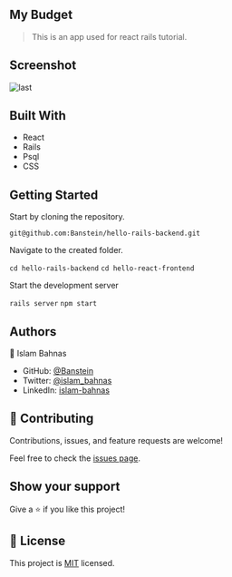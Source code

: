 ## My Budget

> This is an app used for react rails tutorial.

## Screenshot

![last](https://user-images.githubusercontent.com/35707975/183262341-519e4458-6298-45e5-8675-b8c3b2ee5653.png)


## Built With

- React
- Rails
- Psql
- CSS


## Getting Started

Start by cloning the repository.

`git@github.com:Banstein/hello-rails-backend.git`

Navigate to the created folder.

`cd hello-rails-backend`
`cd hello-react-frontend`

Start the development server

`rails server`
`npm start`


## Authors

👤 Islam Bahnas

- GitHub: [@Banstein](https://github.com/Banstein)
- Twitter: [@islam_bahnas](https://twitter.com/islam_bahnas)
- LinkedIn: [islam-bahnas](www.linkedin.com/in/islam-bahnas)

## 🤝 Contributing

Contributions, issues, and feature requests are welcome!

Feel free to check the [issues page](https://github.com/Banstein/hello-rails-backend/issues).

## Show your support

Give a ⭐ if you like this project!

## 📝 License

This project is [MIT](./LICENSE) licensed.
